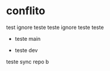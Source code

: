 # conflito

test ignore
teste
teste ignore
teste
teste
 
* teste main

* teste dev

teste sync repo b